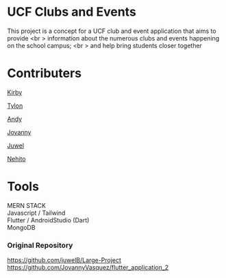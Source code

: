 # UCF Clubs and Events
This project is a concept for a UCF club and event application that aims to provide <br \>
information about the numerous clubs and events happening on the school campus; <br \>
and help bring students closer together

# Contributers
[Kirby](https://github.com/KirbysGit)

[Tylon](https://github.com/rTylon)

[Andy](https://github.com/csandynguyen1)

[Jovanny](https://github.com/JovannyVasquez)

[Juwel](https://github.com/juwelB)

[Nehito](https://github.com/NEHITO09)

# Tools
MERN STACK <br />
Javascript / Tailwind <br />
Flutter / AndroidStudio (Dart) <br />
MongoDB <br />

### Original Repository
https://github.com/juwelB/Large-Project <br />
https://github.com/JovannyVasquez/flutter_application_2
